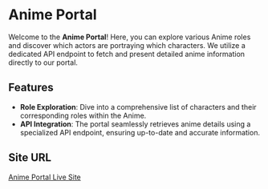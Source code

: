 # **Anime Portal**

Welcome to the **Anime Portal**! Here, you can explore various Anime roles and discover which actors are portraying which characters. We utilize a dedicated API endpoint to fetch and present detailed anime information directly to our portal.

## Features

- **Role Exploration**: Dive into a comprehensive list of characters and their corresponding roles within the Anime.
- **API Integration**: The portal seamlessly retrieves anime details using a specialized API endpoint, ensuring up-to-date and accurate information.

## **Site URL** 
[Anime Portal Live Site](https://anemiportal.netlify.app/)
